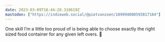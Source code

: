 ```yaml
---
date: 2023-03-09T18:44:20.310619Z
mastodon: ["https://indieweb.social/@pietvanzoen/109994800593817104"]
---
```

One skill I’m a little too proud of is being able to choose exactly the right sized food container for any given left overs. 💪
